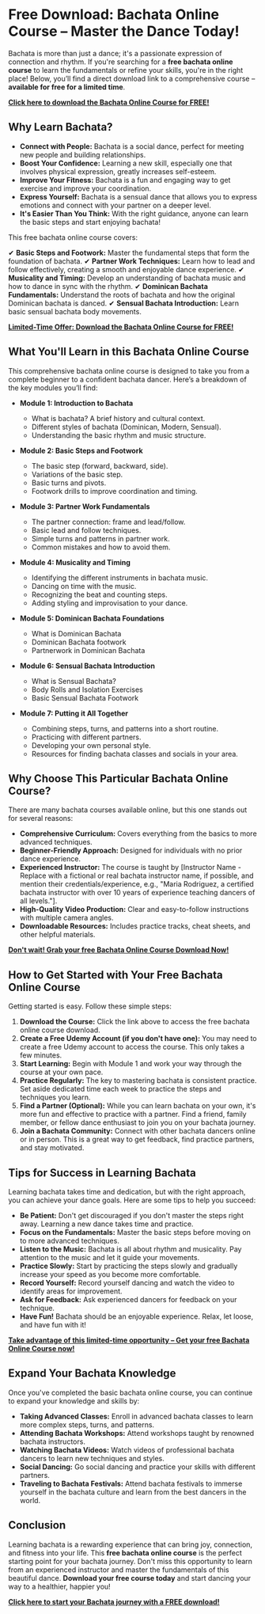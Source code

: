 # Free Download: Bachata Online Course – Master the Dance Today!

Bachata is more than just a dance; it's a passionate expression of connection and rhythm. If you're searching for a **free bachata online course** to learn the fundamentals or refine your skills, you're in the right place! Below, you’ll find a direct download link to a comprehensive course – **available for free for a limited time**.

[**Click here to download the Bachata Online Course for FREE!**](https://udemywork.com/bachata-online-course)

## Why Learn Bachata?

*   **Connect with People:** Bachata is a social dance, perfect for meeting new people and building relationships.
*   **Boost Your Confidence:** Learning a new skill, especially one that involves physical expression, greatly increases self-esteem.
*   **Improve Your Fitness:** Bachata is a fun and engaging way to get exercise and improve your coordination.
*   **Express Yourself:** Bachata is a sensual dance that allows you to express emotions and connect with your partner on a deeper level.
*   **It's Easier Than You Think:** With the right guidance, anyone can learn the basic steps and start enjoying bachata!

This free bachata online course covers:

✔ **Basic Steps and Footwork:** Master the fundamental steps that form the foundation of bachata.
✔ **Partner Work Techniques:** Learn how to lead and follow effectively, creating a smooth and enjoyable dance experience.
✔ **Musicality and Timing:** Develop an understanding of bachata music and how to dance in sync with the rhythm.
✔ **Dominican Bachata Fundamentals:** Understand the roots of bachata and how the original Dominican bachata is danced.
✔ **Sensual Bachata Introduction:** Learn basic sensual bachata body movements.

[**Limited-Time Offer: Download the Bachata Online Course for FREE!**](https://udemywork.com/bachata-online-course)

## What You'll Learn in this Bachata Online Course

This comprehensive bachata online course is designed to take you from a complete beginner to a confident bachata dancer. Here’s a breakdown of the key modules you’ll find:

*   **Module 1: Introduction to Bachata**

    *   What is bachata? A brief history and cultural context.
    *   Different styles of bachata (Dominican, Modern, Sensual).
    *   Understanding the basic rhythm and music structure.
*   **Module 2: Basic Steps and Footwork**

    *   The basic step (forward, backward, side).
    *   Variations of the basic step.
    *   Basic turns and pivots.
    *   Footwork drills to improve coordination and timing.
*   **Module 3: Partner Work Fundamentals**

    *   The partner connection: frame and lead/follow.
    *   Basic lead and follow techniques.
    *   Simple turns and patterns in partner work.
    *   Common mistakes and how to avoid them.
*   **Module 4: Musicality and Timing**

    *   Identifying the different instruments in bachata music.
    *   Dancing on time with the music.
    *   Recognizing the beat and counting steps.
    *   Adding styling and improvisation to your dance.
*   **Module 5: Dominican Bachata Foundations**

    *   What is Dominican Bachata
    *   Dominican Bachata footwork
    *   Partnerwork in Dominican Bachata
*   **Module 6: Sensual Bachata Introduction**

    *   What is Sensual Bachata?
    *   Body Rolls and Isolation Exercises
    *   Basic Sensual Bachata Footwork
*   **Module 7: Putting it All Together**

    *   Combining steps, turns, and patterns into a short routine.
    *   Practicing with different partners.
    *   Developing your own personal style.
    *   Resources for finding bachata classes and socials in your area.

## Why Choose This Particular Bachata Online Course?

There are many bachata courses available online, but this one stands out for several reasons:

*   **Comprehensive Curriculum:** Covers everything from the basics to more advanced techniques.
*   **Beginner-Friendly Approach:** Designed for individuals with no prior dance experience.
*   **Experienced Instructor:** The course is taught by [Instructor Name - Replace with a fictional or real bachata instructor name, if possible, and mention their credentials/experience, e.g., "Maria Rodriguez, a certified bachata instructor with over 10 years of experience teaching dancers of all levels."].
*   **High-Quality Video Production:** Clear and easy-to-follow instructions with multiple camera angles.
*   **Downloadable Resources:** Includes practice tracks, cheat sheets, and other helpful materials.

[**Don't wait! Grab your free Bachata Online Course Download Now!**](https://udemywork.com/bachata-online-course)

## How to Get Started with Your Free Bachata Online Course

Getting started is easy. Follow these simple steps:

1.  **Download the Course:** Click the link above to access the free bachata online course download.
2.  **Create a Free Udemy Account (if you don't have one):** You may need to create a free Udemy account to access the course. This only takes a few minutes.
3.  **Start Learning:** Begin with Module 1 and work your way through the course at your own pace.
4.  **Practice Regularly:** The key to mastering bachata is consistent practice. Set aside dedicated time each week to practice the steps and techniques you learn.
5.  **Find a Partner (Optional):** While you can learn bachata on your own, it's more fun and effective to practice with a partner. Find a friend, family member, or fellow dance enthusiast to join you on your bachata journey.
6.  **Join a Bachata Community:** Connect with other bachata dancers online or in person. This is a great way to get feedback, find practice partners, and stay motivated.

## Tips for Success in Learning Bachata

Learning bachata takes time and dedication, but with the right approach, you can achieve your dance goals. Here are some tips to help you succeed:

*   **Be Patient:** Don't get discouraged if you don't master the steps right away. Learning a new dance takes time and practice.
*   **Focus on the Fundamentals:** Master the basic steps before moving on to more advanced techniques.
*   **Listen to the Music:** Bachata is all about rhythm and musicality. Pay attention to the music and let it guide your movements.
*   **Practice Slowly:** Start by practicing the steps slowly and gradually increase your speed as you become more comfortable.
*   **Record Yourself:** Record yourself dancing and watch the video to identify areas for improvement.
*   **Ask for Feedback:** Ask experienced dancers for feedback on your technique.
*   **Have Fun!** Bachata should be an enjoyable experience. Relax, let loose, and have fun with it!

[**Take advantage of this limited-time opportunity – Get your free Bachata Online Course now!**](https://udemywork.com/bachata-online-course)

## Expand Your Bachata Knowledge

Once you've completed the basic bachata online course, you can continue to expand your knowledge and skills by:

*   **Taking Advanced Classes:** Enroll in advanced bachata classes to learn more complex steps, turns, and patterns.
*   **Attending Bachata Workshops:** Attend workshops taught by renowned bachata instructors.
*   **Watching Bachata Videos:** Watch videos of professional bachata dancers to learn new techniques and styles.
*   **Social Dancing:** Go social dancing and practice your skills with different partners.
*   **Traveling to Bachata Festivals:** Attend bachata festivals to immerse yourself in the bachata culture and learn from the best dancers in the world.

## Conclusion

Learning bachata is a rewarding experience that can bring joy, connection, and fitness into your life. This **free bachata online course** is the perfect starting point for your bachata journey. Don't miss this opportunity to learn from an experienced instructor and master the fundamentals of this beautiful dance. **Download your free course today** and start dancing your way to a healthier, happier you!

[**Click here to start your Bachata journey with a FREE download!**](https://udemywork.com/bachata-online-course)
